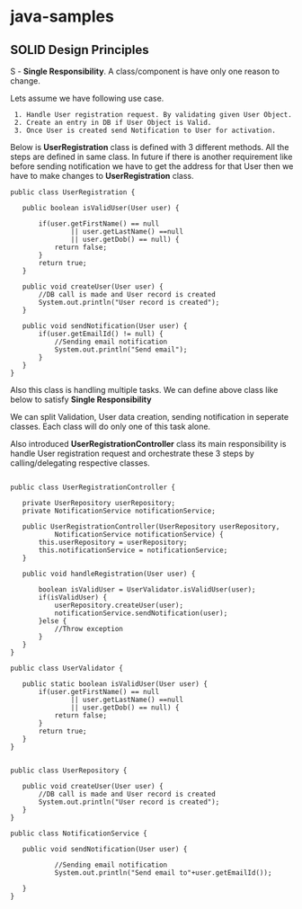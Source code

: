 # java-samples

## SOLID Design Principles

  S - **Single Responsibility**. A class/component is have only one reason to change.
  
  Lets assume we have following use case. 
    
     1. Handle User registration request. By validating given User Object.
     2. Create an entry in DB if User Object is Valid.
     3. Once User is created send Notification to User for activation.
     
 Below is **UserRegistration** class is defined with 3 different methods. All the steps are defined in same class.
 In future if there is another requirement like before sending notification we have to get the address for that User
 then we have to make changes to **UserRegistration** class. 
 
 ```
 public class UserRegistration {

	public boolean isValidUser(User user) {
		
		if(user.getFirstName() == null 
				|| user.getLastName() ==null
				|| user.getDob() == null) {
			return false;
		}
		return true;
	}
	
	public void createUser(User user) {
		//DB call is made and User record is created
		System.out.println("User record is created");
	}
	
	public void sendNotification(User user) {
		if(user.getEmailId() != null) {
			//Sending email notification
			System.out.println("Send email");
		}
	}
}

 ```
 
 Also this class is handling multiple tasks. We can define above class like below to satisfy **Single Responsibility**
 
 We can split Validation, User data creation, sending notification in seperate classes. Each class will do only one of this 
 task alone. 
 
 Also introduced **UserRegistrationController** class its main responsibility is handle User registration request and 
 orchestrate these 3 steps by calling/delegating respective classes.
 
 ```
 
 public class UserRegistrationController {
	
	private UserRepository userRepository;
	private NotificationService notificationService;
	
	public UserRegistrationController(UserRepository userRepository,
			NotificationService notificationService) {
		this.userRepository = userRepository;
		this.notificationService = notificationService;
	}

	public void handleRegistration(User user) {
		
		boolean isValidUser = UserValidator.isValidUser(user);
		if(isValidUser) {
			userRepository.createUser(user);
			notificationService.sendNotification(user);
		}else {
			//Throw exception
		}
	}
}
 
public class UserValidator {

	public static boolean isValidUser(User user) {
		if(user.getFirstName() == null 
	   			|| user.getLastName() ==null
	   			|| user.getDob() == null) {
	   		return false;
	   	}
	   	return true;
	}
}


public class UserRepository {
	
	public void createUser(User user) {
		//DB call is made and User record is created
	   	System.out.println("User record is created");
	}
}

public class NotificationService {

	public void sendNotification(User user) {
		
			//Sending email notification
	   		System.out.println("Send email to"+user.getEmailId());
		
	}
}
 ```
     
     
